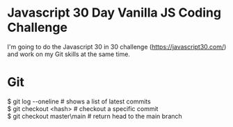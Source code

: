 # Javascript 30 Day Vanilla JS Coding Challenge
I'm going to do the Javascript 30 in 30 challenge (https://javascript30.com/) and work on my Git skills at the same time.

# Git
$ git log --oneline \# shows a list of latest commits  
$ git checkout \<hash\> \# checkout a specific commit  
$ git checkout master\main \# return head to the main branch  

